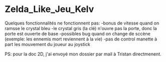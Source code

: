 # Zelda_Like_Jeu_Kelv

Quelques fonctionnalités ne fonctionnent pas:
-bonus de vitesse quand on ramsse le crystal bleu
-le crystal gris (la clé) n'ouvre pas la porte, donc la porte est ouverte de base
-possibles bug quand on change de sccène (exemple: les ennemis mort reviennent à la vie)
-pas de control manette à part les mouvement du joueur au joystick


 PS: pour la doc 2D, j'ai envoyé mon dossier par mail à Tristan directmenent.
